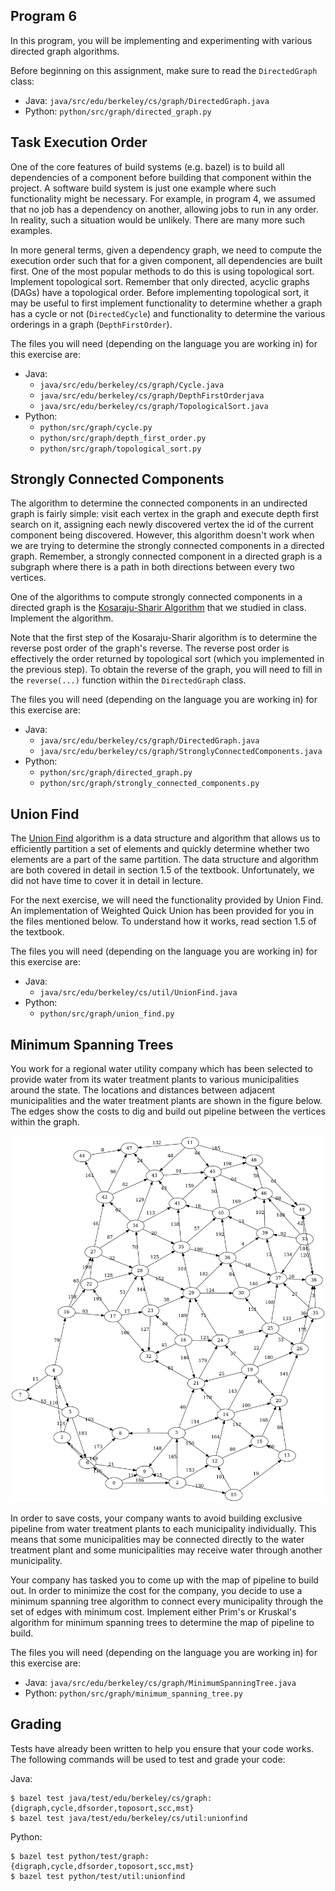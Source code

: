 Program 6
---------
In this program, you will be implementing and experimenting with various directed graph algorithms.

Before beginning on this assignment, make sure to read the `DirectedGraph` class:

- Java: `java/src/edu/berkeley/cs/graph/DirectedGraph.java`
- Python: `python/src/graph/directed_graph.py`

Task Execution Order
--------------------
One of the core features of build systems (e.g. bazel) is to build all dependencies of a component
before building that component within the project. A software build system is just one example where
such functionality might be necessary. For example, in program 4, we assumed that no job has a
dependency on another, allowing jobs to run in any order. In reality, such a situation would be
unlikely. There are many more such examples.

In more general terms, given a dependency graph, we need to compute the execution order such that
for a given component, all dependencies are built first. One of the most popular methods to do this
is using topological sort. Implement topological sort. Remember that only directed, acyclic graphs
(DAGs) have a topological order. Before implementing topological sort, it may be useful to first
implement functionality to determine whether a graph has a cycle or not (`DirectedCycle`) and
functionality to determine the various orderings in a graph (`DepthFirstOrder`).

The files you will need (depending on the language you are working in) for this exercise are:

- Java:
    - `java/src/edu/berkeley/cs/graph/Cycle.java`
    - `java/src/edu/berkeley/cs/graph/DepthFirstOrderjava`
    - `java/src/edu/berkeley/cs/graph/TopologicalSort.java`
- Python:
    - `python/src/graph/cycle.py`
    - `python/src/graph/depth_first_order.py`
    - `python/src/graph/topological_sort.py`

Strongly Connected Components
-----------------------------
The algorithm to determine the connected components in an undirected graph is fairly simple: visit
each vertex in the graph and execute depth first search on it, assigning each newly discovered
vertex the id of the current component being discovered. However, this algorithm doesn't work when
we are trying to determine the strongly connected components in a directed graph. Remember, a
strongly connected component in a directed graph is a subgraph where there is a path in both
directions between every two vertices.

One of the algorithms to compute strongly connected components in a directed graph is the
[Kosaraju-Sharir Algorithm](https://en.wikipedia.org/wiki/Kosaraju%27s_algorithm) that we studied in
class. Implement the algorithm.

Note that the first step of the Kosaraju-Sharir algorithm is to determine the reverse post order of
the graph's reverse. The reverse post order is effectively the order returned by topological sort
(which you implemented in the previous step). To obtain the reverse of the graph, you will need to
fill in the `reverse(...)` function within the `DirectedGraph` class.

The files you will need (depending on the language you are working in) for this exercise are:

- Java:
    - `java/src/edu/berkeley/cs/graph/DirectedGraph.java`
    - `java/src/edu/berkeley/cs/graph/StronglyConnectedComponents.java`
- Python:
    - `python/src/graph/directed_graph.py`
    - `python/src/graph/strongly_connected_components.py`

Union Find
----------
The [Union Find](https://en.wikipedia.org/wiki/Disjoint-set_data_structure) algorithm is a data
structure and algorithm that allows us to efficiently partition a set of elements and quickly
determine whether two elements are a part of the same partition. The data structure and algorithm
are both covered in detail in section 1.5 of the textbook. Unfortunately, we did not have time to
cover it in detail in lecture.

For the next exercise, we will need the functionality provided by Union Find. An implementation of
Weighted Quick Union has been provided for you in the files mentioned below. To understand how it
works, read section 1.5 of the textbook.

The files you will need (depending on the language you are working in) for this exercise are:

- Java:
    - `java/src/edu/berkeley/cs/util/UnionFind.java`
- Python:
    - `python/src/graph/union_find.py`

Minimum Spanning Trees
----------------------
You work for a regional water utility company which has been selected to provide water from its
water treatment plants to various municipalities around the state. The locations and distances
between adjacent municipalities and the water treatment plants are shown in the figure below. The
edges show the costs to dig and build out pipeline between the vertices within the graph.

![graph](resources/images/graph.png)

In order to save costs, your company wants to avoid building exclusive pipeline from water treatment
plants to each municipality individually. This means that some municipalities may be connected
directly to the water treatment plant and some municipalities may receive water through another
municipality.

Your company has tasked you to come up with the map of pipeline to build out. In order to minimize
the cost for the company, you decide to use a minimum spanning tree algorithm to connect every
municipality through the set of edges with minimum cost. Implement either Prim's or Kruskal's
algorithm for minimum spanning trees to determine the map of pipeline to build.

The files you will need (depending on the language you are working in) for this exercise are:

- Java: `java/src/edu/berkeley/cs/graph/MinimumSpanningTree.java`
- Python: `python/src/graph/minimum_spanning_tree.py`

Grading
-------
Tests have already been written to help you ensure that your code works. The following commands will
be used to test and grade your code:

Java:

    $ bazel test java/test/edu/berkeley/cs/graph:{digraph,cycle,dfsorder,toposort,scc,mst}
    $ bazel test java/test/edu/berkeley/cs/util:unionfind

Python:

    $ bazel test python/test/graph:{digraph,cycle,dfsorder,toposort,scc,mst}
    $ bazel test python/test/util:unionfind
